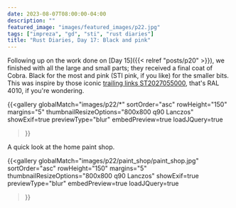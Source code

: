 ```yaml
---
date: 2023-08-07T08:00:00-04:00
description: ""
featured_image: "images/featured_images/p22.jpg"
tags: ["impreza", "gd", "sti", "rust diaries"]
title: "Rust Diaries, Day 17: Black and pink"
---
```


Following up on the work done on [Day 15]({{< relref "posts/p20" >}}), we
finished with all the large and small parts; they received a final coat of
Cobra. Black for the most and pink (STI pink, if you like) for the smaller
bits. This was inspire by those iconic [trailing links
ST2027055000](https://www.sti.jp/parts/impreza4door_gd/suspension/ST2027055000),
that's RAL 4010, if you're wondering.

{{<gallery
    globalMatch="images/p22/*"
    sortOrder="asc"
    rowHeight="150"
    margins="5"
    thumbnailResizeOptions="800x800 q90 Lanczos"
    showExif=true
    previewType="blur"
    embedPreview=true
    loadJQuery=true
>}}

A quick look at the home paint shop.

{{<gallery
    globalMatch="images/p22/paint_shop/paint_shop.jpg"
    sortOrder="asc"
    rowHeight="150"
    margins="5"
    thumbnailResizeOptions="800x800 q90 Lanczos"
    showExif=true
    previewType="blur"
    embedPreview=true
    loadJQuery=true
>}}
